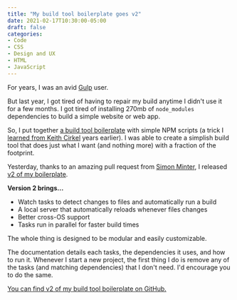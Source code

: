 ```yaml
---
title: "My build tool boilerplate goes v2"
date: 2021-02-17T10:30:00-05:00
draft: false
categories:
- Code
- CSS
- Design and UX
- HTML
- JavaScript
---
```


For years, I was an avid [Gulp](https://gulpjs.com/) user.

But last year, I got tired of having to repair my build anytime I didn't use it for a few months. I got tired of installing 270mb of `node_modules` dependencies to build a simple website or web app.

So, I put together [a build tool boilerplate](https://github.com/cferdinandi/build-tool-boilerplate) with simple NPM scripts (a trick I [learned from Keith Cirkel](https://www.keithcirkel.co.uk/how-to-use-npm-as-a-build-tool/) years earlier). I was able to create a simplish build tool that does just what I want (and nothing more) with a fraction of the footprint.

Yesterday, thanks to an amazing pull request from [Simon Minter](http://www.nineteenpoint.com/), I released [v2 of my boilerplate](https://github.com/cferdinandi/build-tool-boilerplate).

**Version 2 brings...**

- Watch tasks to detect changes to files and automatically run a build
- A local server that automatically reloads whenever files changes
- Better cross-OS support
- Tasks run in parallel for faster build times

The whole thing is designed to be modular and easily customizable.

The documentation details each tasks, the dependencies it uses, and how to run it. Whenever I start a new project, the first thing I do is remove any of the tasks (and matching dependencies) that I don't need. I'd encourage you to do the same.

[You can find v2 of my build tool boilerplate on GitHub.](https://github.com/cferdinandi/build-tool-boilerplate)
